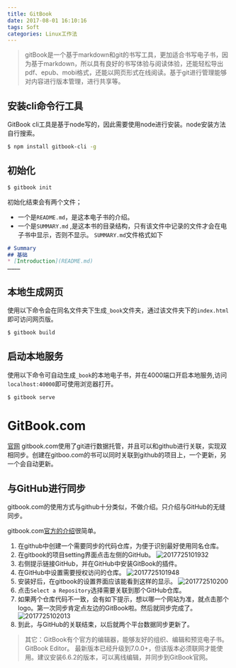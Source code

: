 ```yaml
---
title: GitBook
date: 2017-08-01 16:10:16
tags: Soft
categories: Linux工作法
---
```


> gitBook是一个基于markdown和git的书写工具，更加适合书写电子书，因为基于markdown，所以具有良好的书写体验与阅读体验，还能轻松导出pdf、epub、mobi格式，还能以网页形式在线阅读。基于git进行管理能够对内容进行版本管理，进行共享等。

## 安装cli命令行工具
GitBook cli工具是基于node写的，因此需要使用node进行安装。node安装方法自行搜索。
```bash
$ npm install gitbook-cli -g
```

## 初始化
```bash
$ gitbook init
```
初始化结束会有两个文件；
- 一个是`README.md`，是这本电子书的介绍。
- 一个是`SUMMARY.md` ,是这本书的目录结构，只有该文件中记录的文件才会在电子书中显示，否则不显示。
`SUMMARY.md`文件格式如下

```markdown
# Summary
## 基础
* [Introduction](README.md)
…………
```

## 本地生成网页
使用以下命令会在同名文件夹下生成`_book`文件夹，通过该文件夹下的`index.html`即可访问网页版。
```bash
$ gitbook build
```


## 启动本地服务
使用以下命令可自动生成`_book`的本地电子书，并在4000端口开启本地服务,访问`localhost:40000`即可使用浏览器打开。
```bash
$ gitbook serve
```

# GitBook.com
[官网](https://www.gitbook.com)
gitbook.com使用了git进行数据托管，并且可以和github进行关联，实现双相同步。创建在gitboo.com的书可以同时关联到github的项目上，一个更新，另一个会自动更新。

## 与GitHub进行同步
gitbook.com的使用方式与github十分类似，不做介绍。只介绍与GitHub的无缝同步。

gitbook.com[官方的介绍](https://help.gitbook.com/github/can-i-host-on-github.html)很简单。

1. 在github中创建一个需要同步的代码仓库，为便于识别最好使用同名仓库。
2. 在gitbook的项目setting界面点击左侧的GitHub。
    ![2017725101932](http://img.geekerhua.com/blog/gitbook/2017725101932.jpg)
3. 右侧提示链接GitHub，并在GitHub中安装GitBook的插件。
4. 在GitHub中设置需要授权访问的仓库。
    ![2017725101948](http://img.geekerhua.com/blog/gitbook/2017725101948.jpg)
5. 安装好后，在gitbook的设置界面应该能看到这样的显示。
    ![201772510200](http://img.geekerhua.com/blog/gitbook/201772510200.jpg)
6. 点击`Select a Repository`选择需要关联到那个GitHub仓库。
7. 如果两个仓库代码不一致，会有如下提示，想以哪一个网站为准，就点击那个logo。第一次同步肯定点左边的GitBook啦。然后就同步完成了。
    ![2017725102013](http://img.geekerhua.com/blog/gitbook/2017725102013.jpg)
8. 到此，与GitHub的关联结束，以后就两个平台数据同步更新了。

> 其它：GitBook有个官方的编辑器，能够友好的组织、编辑和预览电子书。GitBook Editor。
最新版本已经升级到7.0.0+，但该版本必须联网才能使用。建议安装6.6.2的版本，可以离线编辑，并同步到GitBook官网。

